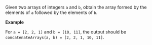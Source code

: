 Given two arrays of integers `a` and `b`, obtain the array formed by the elements of `a` followed by the elements of `b`.

__Example__

For `a = [2, 2, 1]` and `b = [10, 11]`, the output should be<br>
`concatenateArrays(a, b) = [2, 2, 1, 10, 11]`.